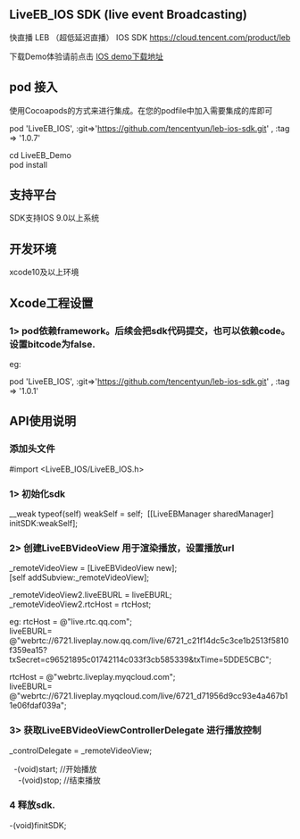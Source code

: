 ## LiveEB_IOS SDK (live event Broadcasting)
快直播 LEB （超低延迟直播） IOS SDK https://cloud.tencent.com/product/leb  

下载Demo体验请前点击 [IOS demo下载地址](https://github.com/tencentyun/leb-ios-sdk/tree/master/DEMO/LiveEB_Demo)

## pod 接入

使用Cocoapods的方式来进行集成。在您的podfile中加入需要集成的库即可

pod 'LiveEB_IOS', :git=>'https://github.com/tencentyun/leb-ios-sdk.git' , :tag => '1.0.7'


cd LiveEB_Demo  
pod install  


## 支持平台
SDK支持IOS 9.0以上系统

## 开发环境
xcode10及以上环境


## Xcode工程设置
### 1> pod依赖framework。后续会把sdk代码提交，也可以依赖code。设置bitcode为false.

eg:  

pod 'LiveEB_IOS', :git=>'https://github.com/tencentyun/leb-ios-sdk.git' , :tag => '1.0.1'




## API使用说明

### 添加头文件
#import <LiveEB_IOS/LiveEB_IOS.h>

### 1>  初始化sdk
__weak typeof(self) weakSelf = self;
 [[LiveEBManager sharedManager] initSDK:weakSelf];



### 2> 创建LiveEBVideoView 用于渲染播放，设置播放url
 _remoteVideoView = [LiveEBVideoView new];  
[self addSubview:_remoteVideoView];  

_remoteVideoView2.liveEBURL = liveEBURL;  
_remoteVideoView2.rtcHost = rtcHost;

eg:
rtcHost = @"live.rtc.qq.com";  
 liveEBURL= @"webrtc://6721.liveplay.now.qq.com/live/6721_c21f14dc5c3ce1b2513f5810f359ea15?txSecret=c96521895c01742114c033f3cb585339&txTime=5DDE5CBC";  

 rtcHost = @"webrtc.liveplay.myqcloud.com";  
 liveEBURL= @"webrtc://6721.liveplay.myqcloud.com/live/6721_d71956d9cc93e4a467b11e06fdaf039a";  

### 3> 获取LiveEBVideoViewControllerDelegate 进行播放控制
_controlDelegate = _remoteVideoView;

   -(void)start;  //开始播放  
    -(void)stop;  //结束播放  
 
### 4 释放sdk.
-(void)finitSDK;


